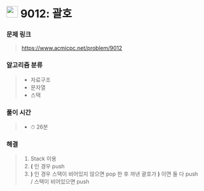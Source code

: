 # <img src="https://static.solved.ac/tier_small/7.svg" width=30> 9012: 괄호

### 문제 링크
> https://www.acmicpc.net/problem/9012

### 알고리즘 분류
>- 자료구조
>- 문자열
>- 스택

### 풀이 시간
>- ⏱ 26분

### 해결
> 1. Stack 이용
> 2. **(** 인 경우 push
> 3. **)** 인 경우 스택이 비어있지 않으면 pop 한 후 꺼낸 괄호가 **)** 이면 둘 다 push / 스택이 비어있으면 push   
